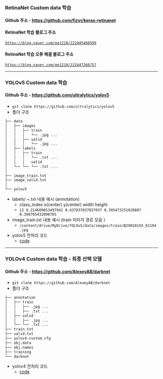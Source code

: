 ### RetinaNet Custom data 학습
#### Github 주소 - https://github.com/fizyr/keras-retinanet
#### RetinaNet 학습 블로그 주소
[`https://blog.naver.com/ee1210/222445460599`](https://blog.naver.com/ee1210/222445460599)
#### RetinaNet 학습 오류 해결 블로그 주소
[`https://blog.naver.com/ee1210/222447266757`](https://blog.naver.com/ee1210/222447266757)
<!-- #### [RetinaNet 학습 오류 해결 블로그 주소](https://blog.naver.com/ee1210/222447266757) -->

  ---
### YOLOv5 Custom data 학습
#### Github 주소 - https://github.com/ultralytics/yolov5
- `git clone https://github.com/ultralytics/yolov5`
- 폴더 구조
```bash
├── data
│   ├── images
│   │   ├── train
│   │   │   └── .jpg ...
│   │   ├── valid
│   │   │   └── .jpg ...
│   ├── labels 
│   │   ├── train
│   │   │   └── .txt ...
│   │   │   valid
│   └── └── └── .txt ...
│
├── image_train.txt
├── image_valid.txt
│
└── yolov5
``` 
- labels/ ~.txt 내용 예시 (annotation)
  - class_index x(center) y(center) width height
  - `12 0.214609053497942 0.437037037037037 0.395473251028807 0.398765432098765`
- image_train.txt 내용 예시 (train 이미지 경로 모음 )
  - `/content/drive/MyDrive/YOLOv5/data/images/train/B290101XX_01194.jpg`
- yolov5 전처리 코드
  - [code](https://github.com/deeplearningTeamSeven/DeepLearning/blob/main/YOLOv5/yolo_preprocessing.ipynb)

 --- 
### YOLOv4 Custom data 학습 - 최종 선택 모델
#### Github 주소 - https://github.com/AlexeyAB/darknet
- `git clone https://github.com/AlexeyAB/darknet`
- 폴더 구조
```bash
├── annotation
│   ├── train
│   │   ├── .jpg ...
│   │   ├── .txt ...
│   ├── valid
│   │   ├── .jpg ...
│   └── └── .txt ...
├── train.txt 
├── valid.txt 
├── yolov4-custom.cfg
├── obj.data
├── obj.names
├── training
└── darknet
``` 
- yolov4 전처리 코드
  - [code](https://github.com/deeplearningTeamSeven/DeepLearning/blob/main/YOLOv4/yolo_preprocessing.ipynb)
  
